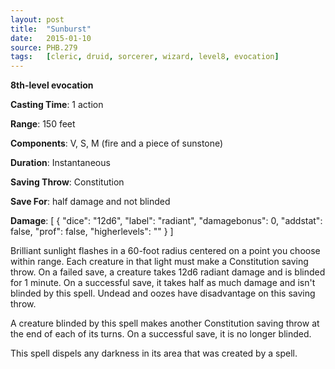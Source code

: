 ```yaml
---
layout: post
title:  "Sunburst"
date:   2015-01-10
source: PHB.279
tags:   [cleric, druid, sorcerer, wizard, level8, evocation]
---
```


**8th-level evocation**

**Casting Time**: 1 action

**Range**: 150 feet

**Components**: V, S, M (fire and a piece of sunstone)

**Duration**: Instantaneous

**Saving Throw**: Constitution

**Save For**: half damage and not blinded

**Damage**: [ { "dice": "12d6", "label": "radiant", "damagebonus": 0, "addstat": false, "prof": false, "higherlevels": "" } ]

Brilliant sunlight flashes in a 60-foot radius centered on a point you choose within range. Each creature in that light must make a Constitution saving throw. On a failed save, a creature takes 12d6 radiant damage and is blinded for 1 minute. On a successful save, it takes half as much damage and isn't blinded by this spell. Undead and oozes have disadvantage on this saving throw.

A creature blinded by this spell makes another Constitution saving throw at the end of each of its turns. On a successful save, it is no longer blinded.

This spell dispels any darkness in its area that was created by a spell.
